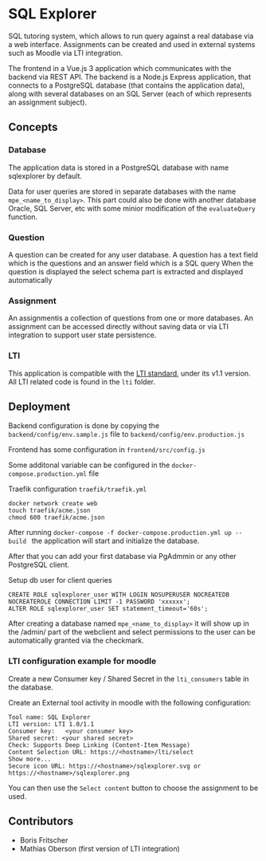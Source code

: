 # SQL Explorer

SQL tutoring system, which allows to run query against a real database via a web interface.
Assignments can be created and used in external systems such as Moodle via LTI integration.

The frontend in a Vue.js 3 application which communicates with the backend via REST API.
The backend is a Node.js Express application, that connects to a PostgreSQL database (that contains the application data), along with several databases on an SQL Server (each of which represents an assignment subject).

## Concepts

### Database
The application data is stored in a PostgreSQL database with name sqlexplorer by default.

Data for user queries are stored in separate databases with the name `mpe_<name_to_display>`.
This part could also be done with another database Oracle, SQL Server, etc with some minior modification of the `evaluateQuery` function.

### Question
A question can be created for any user database. A question has a text field which is the questions and an answer field which is a SQL query
When the question is displayed the select schema part is extracted and displayed automatically


### Assignment
An assignmentis a collection of questions from one or more databases.
An assignment can be accessed directly without saving data or via LTI integration to support user state persistence.


### LTI

This application is compatible with the [LTI standard][lti], under its v1.1 version.
All LTI related code is found in the `lti` folder.


## Deployment

Backend configuration is done by copying the `backend/config/env.sample.js` file to `backend/config/env.production.js`

Frontend has some configuration in `frontend/src/config.js`

Some additonal variable can be configured in the `docker-compose.production.yml` file

Traefik configuration `traefik/traefik.yml`

```
docker network create web
touch traefik/acme.json
chmod 600 traefik/acme.json
```

After running `docker-compose -f docker-compose.production.yml up --build ` the application will start and initialize the database.

After that you can add your first database via PgAdmmin or any other PostgreSQL client.

Setup db user for client queries
```
CREATE ROLE sqlexplorer_user WITH LOGIN NOSUPERUSER NOCREATEDB NOCREATEROLE CONNECTION LIMIT -1 PASSWORD 'xxxxxx';
ALTER ROLE sqlexplorer_user SET statement_timeout='60s';
```

After creating a database named `mpe_<name_to_display>` it will show up in the /admin/ part of the webclient and select permissions to the user can be automatically granted via the checkmark.

### LTI configuration example for moodle

Create a new Consumer key / Shared Secret in the `lti_consumers` table in the database.

Create an External tool activity in moodle with the following configuration:
```
Tool name: SQL Explorer
LTI version: LTI 1.0/1.1
Consumer key:   <your consumer key>
Shared secret: <your shared secret>
Check: Supports Deep Linking (Content-Item Message)
Content Selection URL: https://<hostname>/lti/select
Show more...
Secure icon URL: https://<hostname>/sqlexplorer.svg or https://<hostname>/sqlexplorer.png
```
You can then use the `Select content` button to choose the assignment to be used.

## Contributors
- Boris Fritscher
- Mathias Oberson (first version of LTI integration)

[lti]: https://www.imsglobal.org/activity/learning-tools-interoperability
